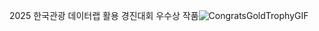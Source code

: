 2025 한국관광 데이터랩 활용 경진대회 우수상 작품![CongratsGoldTrophyGIF](https://github.com/user-attachments/assets/1fe07fee-2799-41b9-94a0-53c767c425a4)
